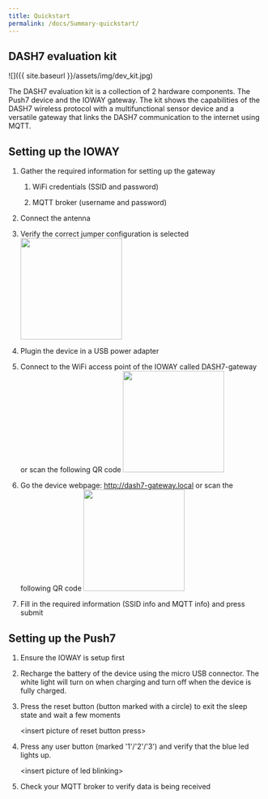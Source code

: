 ```yaml
---
title: Quickstart
permalink: /docs/Summary-quickstart/
---
```


## DASH7 evaluation kit

![]({{ site.baseurl }}/assets/img/dev_kit.jpg)

The DASH7 evaluation kit is a collection of 2 hardware components. The Push7 device and the IOWAY gateway. The kit shows the capabilities of the DASH7 wireless protocol with a multifunctional sensor device and a versatile gateway that links the DASH7 communication to the internet using MQTT.

## Setting up the IOWAY

1.  Gather the required information for setting up the gateway

    1.  WiFi credentials (SSID and password)

    2.  MQTT broker (username and password)

2.  Connect the antenna

3.  Verify the correct jumper configuration is selected <img src="{{ site.baseurl }}/assets/img/gw_operational.jpg" width="200" height="200"/>

4.  Plugin the device in a USB power adapter

5.  Connect to the WiFi access point of the IOWAY called DASH7-gateway or scan the following QR code <img src="{{ site.baseurl }}/assets/img/qr-code_wifi.png" width="200" height="200"/>

6.  Go the device webpage: <http://dash7-gateway.local> or scan the following QR code <img src="{{ site.baseurl }}/assets/img/qr-code-page.png" width="200" height="200"/>

7.  Fill in the required information (SSID info and MQTT info) and press submit

## Setting up the Push7

1.  Ensure the IOWAY is setup first

2.  Recharge the battery of the device using the micro USB connector. The white light will turn on when charging and turn off when the device is fully charged.

3.  Press the reset button (button marked with a circle) to exit the sleep state and wait a few moments

    \<insert picture of reset button press\>

4.  Press any user button (marked '1'/'2'/'3') and verify that the blue led lights up.

    \<insert picture of led blinking\>

5.  Check your MQTT broker to verify data is being received
